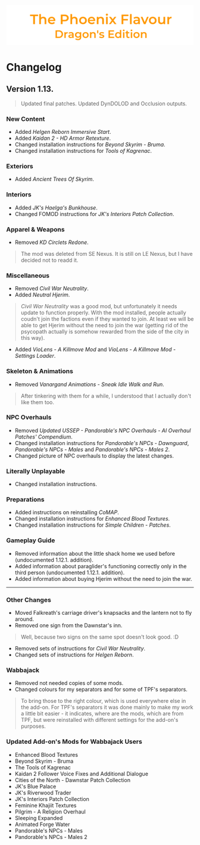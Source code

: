 ![image](images/Banner.png)

# Changelog

## Version 1.13.

> Updated final patches. Updated DynDOLOD and Occlusion outputs.

### New Content

* Added _Helgen Reborn Immersive Start_.
* Added _Kaidan 2 - HD Armor Retexture_.
* Changed installation instructions for _Beyond Skyrim - Bruma_.
* Changed installation instructions for _Tools of Kagrenac_.

### Exteriors

* Added _Ancient Trees Of Skyrim_.

### Interiors

* Added _JK's Haelga's Bunkhouse_.
* Changed FOMOD instructions for _JK's Interiors Patch Collection_.

### Apparel & Weapons

* Removed _KD Circlets Redone_.
> The mod was deleted from SE Nexus. It is still on LE Nexus, but I have decided not to readd it.

### Miscellaneous

* Removed _Civil War Neutrality_.
* Added _Neutral Hjerim_.
> _Civil War Neutrality_ was a good mod, but unfortunately it needs update to function properly. With the mod installed, people actually coudn't join the factions even if they wanted to join. At least we will be able to get Hjerim without the need to join the war (getting rid of the psycopath actually is somehow rewarded from the side of the city in this way).
* Added _VioLens - A Killmove Mod_ and _VioLens - A Killmove Mod - Settings Loader_.

### Skeleton & Animations

* Removed _Vanargand Animations - Sneak Idle Walk and Run_.
> After tinkering with them for a while, I understood that I actually don't like them too.

### NPC Overhauls

* Removed _Updated USSEP - Pandorable's NPC Overhauls - AI Overhaul Patches' Compendium_.
* Changed installation instructions for _Pandorable's NPCs - Dawnguard_, _Pandorable's NPCs - Males_ and _Pandorable's NPCs - Males 2_.
* Changed picture of NPC overhauls to display the latest changes.

### Literally Unplayable

* Changed installation instructions.

### Preparations

* Added instructions on reinstalling _CoMAP_.
* Changed installation instructions for _Enhanced Blood Textures_.
* Changed installation instructions for _Simple Children - Patches_.

### Gameplay Guide

* Removed information about the little shack home we used before (undocumented 1.12.1. addition).
* Added information about paraglider's functioning correctly only in the third person (undocumented 1.12.1. addition).
* Added information about buying Hjerim without the need to join the war.

---

### Other Changes

* Moved Falkreath's carriage driver's knapsacks and the lantern not to fly around. 
* Removed one sign from the Dawnstar's inn.
> Well, because two signs on the same spot doesn't look good. :D
* Removed sets of instructions for _Civil War Neutrality_.
* Changed sets of instructions for _Helgen Reborn_.

### Wabbajack

* Removed not needed copies of some mods.
* Changed colours for my separators and for some of TPF's separators.
> To bring those to the right colour, which is used everywhere else in the add-on. For TPF's separators it was done mainly to make my work a little bit easier - it indicates, where are the mods, which are from TPF, but were reinstalled with different settings for the add-on's purposes.

### Updated Add-on's Mods for Wabbajack Users

* Enhanced Blood Textures
* Beyond Skyrim - Bruma
* The Tools of Kagrenac
* Kaidan 2 Follower Voice Fixes and Additional Dialogue
* Cities of the North - Dawnstar Patch Collection
* JK's Blue Palace
* JK's Riverwood Trader
* JK's Interiors Patch Collection
* Feminine Khajiit Textures
* Pilgrim - A Religion Overhaul
* Sleeping Expanded
* Animated Forge Water
* Pandorable's NPCs - Males
* Pandorable's NPCs - Males 2
